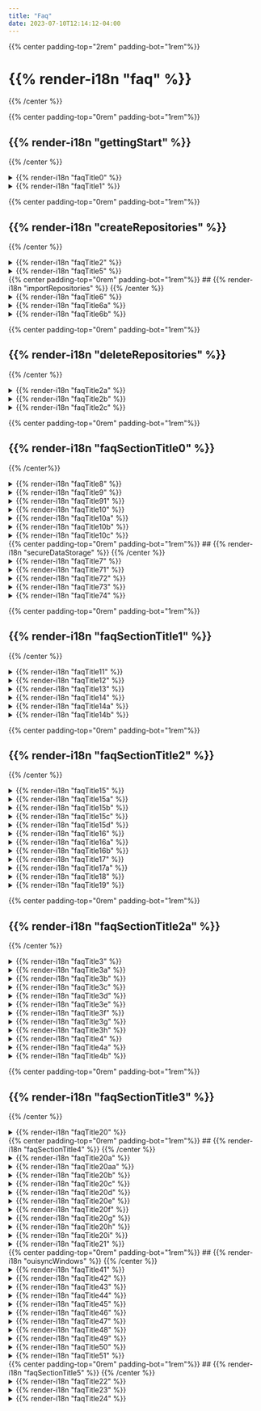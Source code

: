 ```yaml
---
title: "Faq"
date: 2023-07-10T12:14:12-04:00
---
```


<div class="faq-wrapper">
<div class="faq-center">

{{% center padding-top="2rem" padding-bot="1rem"%}}
# {{% render-i18n "faq" %}}
{{% /center %}}


<div class="faq-subsection">

{{% center padding-top="0rem" padding-bot="1rem"%}}
## {{% render-i18n "gettingStart" %}}
{{% /center %}}

<details>
<summary>
{{% render-i18n "faqTitle0" %}}
</summary>
{{% markdown %}}
{{% render-i18n "faqContent00" %}}
{{% /markdown %}}
</details> 

<details>
<summary>
{{% render-i18n "faqTitle1" %}}
</summary>
{{% markdown %}}

{{% render-i18n "faqContent10" %}}

{{< figure src="/img/080_my_repositories_shadow.png" alt="Ouisync home page listing your repositories">}}

{{% /markdown %}}
</details>

<div class="faq-subsection">

{{% center padding-top="0rem" padding-bot="1rem"%}}
## {{% render-i18n "createRepositories" %}}
{{% /center %}}

<details>
<summary>
{{% render-i18n "faqTitle2" %}}
</summary>
{{% markdown %}}
{{% render-i18n "faqContent20" %}}
{{< figure src="/img/080_plus_button.png" alt="Tap the Plus button" >}}
  
{{% render-i18n "faqContent21" %}}
{{< figure src="/img/080_create_repository_shadow.png" alt="Select 'Create repository'" >}}

{{% render-i18n "faqContent22" %}}
{{< figure src="/img/081_name_repo_shadow.png" alt="Give your repository a nice name." >}}

{{% render-i18n "faqContent23" %}}

{{% render-i18n "faqContent23a" %}}

{{% render-i18n "faqContent23b" %}}

{{% render-i18n "faqContent23c" %}}

{{% /markdown %}}
</details> 

<details>
<summary>
{{% render-i18n "faqTitle5" %}}
</summary>
{{% markdown %}}
{{% render-i18n "faqContent50" %}}
{{< figure src="/img/080_plus_button.png" alt="Tap the Plus button" >}}

{{% render-i18n "faqContent51" %}}
{{< figure src="/img/080_add_folder_files_shadow.png" alt="Add folders or files" >}}

{{% render-i18n "faqContent52" %}}
{{< figure src="/img/080_create_folder_shadow.png" alt="Create a new folder" >}}

{{% render-i18n "faqContent53" %}}
{{% /markdown %}}
</details> 
</div>


<div class="faq-subsection">
<div id="import">
{{% center padding-top="0rem" padding-bot="1rem"%}}
## {{% render-i18n "importRepositories" %}}
{{% /center %}}
</div>
<details>
<summary>
{{% render-i18n "faqTitle6" %}}
</summary>
{{% markdown %}}

{{% render-i18n "faqContent60" %}}
{{% render-i18n "faqContent61" %}}
{{< figure src="/img/080_import_repo_shadow.png" alt="Select to import a repository" >}}

{{% render-i18n "faqContent62" %}}
{{< figure src="/img/081_import_repo2_shadow.png" alt="Enter link or scan QR code" >}}

{{% render-i18n "faqContent63" %}}
{{< figure src="/img/import_link.png" alt="Shared repository link" >}}

{{% render-i18n "faqContent64" %}}
{{< figure src="/img/081_import_repo3_shadow.png" alt="Import repository screen" >}}
{{% render-i18n "faqContent65" %}}

{{% render-i18n "faqContent66" %}}

{{% /markdown %}}
</details>

<details>
<summary>
{{% render-i18n "faqTitle6a" %}}
</summary>
{{% markdown %}}

{{% render-i18n "faqContent6a1" %}}

{{% render-i18n "faqContent6a2" %}}

{{% render-i18n "faqContent6a3" %}}

{{% render-i18n "faqContent6a4" %}}

{{% render-i18n "faqContent6a5" %}}
{{< figure src="/img/082_speed_shadow.png" alt="Upload and download speed" >}}

{{% render-i18n "faqContent6a6" %}}
{{< figure src="/img/082_percentage_synced_shadow.png" alt="Percentage of data synced" >}}

{{% render-i18n "faqContent6a7" %}}


{{% /markdown %}}
</details>



<details>
<summary>
{{% render-i18n "faqTitle6b" %}}
</summary>
{{% markdown %}}

{{% render-i18n "faqContent6b1" %}}
{{< figure src="/img/082_sync_ongoing_shadow.png" alt="Syncing of your repository is ongoing" >}}

{{% render-i18n "faqContent6b2" %}}
{{< figure src="/img/081_sync_complete_shadow.png" alt="Syncing of your repository is complete" >}}



{{% /markdown %}}
</details>
</div>

<div class="faq-subsection">

{{% center padding-top="0rem" padding-bot="1rem"%}}
## {{% render-i18n "deleteRepositories" %}}
{{% /center %}}


<details>
<summary>
{{% render-i18n "faqTitle2a" %}}
</summary>
{{% markdown %}}
  
{{% render-i18n "faqContent2a1" %}}
{{< figure src="/img/delete_button.png" alt="Tap on Delete button." >}}
{{% /markdown %}}
</details>

<details>
<summary>
{{% render-i18n "faqTitle2b" %}}
</summary>
{{% markdown %}}


{{% render-i18n "faqContent2b1" %}}

{{% render-i18n "faqContent2b2" %}}

{{% render-i18n "faqContent2b3" %}}

{{% render-i18n "faqContent2b4" %}}
{{% /markdown %}}
</details>

<details>
<summary>
{{% render-i18n "faqTitle2c" %}}
</summary>
{{% markdown %}}

{{% render-i18n "faqContent2c1" %}}

{{% render-i18n "faqContent2c2" %}}

{{% render-i18n "faqContent2c3" %}}

#### {{% render-i18n "faqContent2c4" %}}

### {{% render-i18n "faqContent2c5" %}}
  
{{% render-i18n "faqContent2c6" %}}

{{% render-i18n "faqContent2c7" %}}

{{% render-i18n "faqContent2c8" %}}
{{% render-i18n "faqContent2c9" %}}

{{% render-i18n "faqContent2c10" %}}
{{% render-i18n "faqContent2C11" %}}




    
{{% /markdown %}}
</div>
  
</details>

<div class="faq-subsection">
<div id="sharing">

{{% center padding-top="0rem" padding-bot="1rem"%}}

## {{% render-i18n "faqSectionTitle0" %}}

{{% /center%}}

</div>

<details>
<summary>
<a name="sharing" style="text-decoration: none">
{{% render-i18n "faqTitle8" %}}
</a>
</summary>
{{% markdown %}}
{{% render-i18n "faqContent80" %}}
{{< figure src="/img/share.png" alt="Select to share a repository" >}}
  
{{% render-i18n "faqContent80a" %}}
{{< figure src="/img/080_share_repo_shadow.png" alt="Sharing options" >}}

{{% render-i18n "faqContent80b" %}}
{{% /markdown %}}
</details>

<details>
  <summary>
    <a name="blind" style="text-decoration:none">
  {{% render-i18n "faqTitle9" %}}
    </a>
</summary>
{{% markdown %}} 

{{% render-i18n "faqContent900" %}} 
{{% render-i18n "faqContent901" %}} 

### {{% render-i18n "faqContent90" %}}
 
{{% render-i18n "faqContent91" %}}
{{< figure src="/img/080_share_write_shadow.png" alt="Select Write permissions" >}}

{{% render-i18n "faqContent92" %}}
### {{% render-i18n "faqContent93" %}}

{{% render-i18n "faqContent94" %}}
{{< figure src="/img/080_share_read_shadow.png" alt="Select Read permissions" >}}
{{% render-i18n "faqContent95" %}}


### {{% render-i18n "faqContent96" %}}

{{< figure src="/img/080_share_blind_shadow.png" alt="Select Blind permissions" >}}

{{% render-i18n "faqContent97" %}}

{{% /markdown %}}  
</details>

<details>
  <summary>
  {{% render-i18n "faqTitle91" %}}
</summary>
{{% markdown %}} 

{{% render-i18n "faqContent910" %}}  
{{< figure src="/img/080_link_or_qr_shadow.png" alt="Share Repository with a link or QR code" >}}

{{% render-i18n "faqContent911" %}}
{{% render-i18n "faqContent911a" %}}
{{< figure src="/img/qr_code.png" alt="Repository QR code" >}}
  
{{% render-i18n "faqContent912" %}}

{{% render-i18n "faqContent913" %}}
{{< figure src="/img/080_link_or_qr_shadow.png" alt="Share Repository with a link or QR code" >}}

{{% render-i18n "faqContent914" %}}

{{% render-i18n "faqContent915" %}}

#### {{% render-i18n "faqContent915a" %}}

{{% render-i18n "faqContent916" %}}

{{% render-i18n "faqContent917" %}}

{{% /markdown %}}
</details>


<details>
<summary>
{{% render-i18n "faqTitle10" %}}
</summary>
{{% markdown %}}

{{% render-i18n "faqContent100" %}}

{{% render-i18n "faqContent101" %}}

{{% render-i18n "faqContent102" %}}

{{% render-i18n "faqContent103" %}}

{{% /markdown %}}
</details>
</div>

<details>
<summary>
{{% render-i18n "faqTitle10a" %}}
</summary>
{{% markdown %}}

{{% render-i18n "faqContent10a1" %}}

{{% render-i18n "faqContent10a2" %}}

{{% render-i18n "faqContent10a3" %}}

{{% render-i18n "faqContent10a4" %}}

{{% render-i18n "faqContent10a5" %}}

{{% /markdown %}}
</details>

<details>
<summary>
{{% render-i18n "faqTitle10b" %}}
</summary>
{{% markdown %}}

{{% render-i18n "faqContent10b1" %}}

{{% render-i18n "faqContent10b2" %}}

{{% render-i18n "faqContent10b3" %}}

{{% render-i18n "faqContent10b4" %}}

{{% render-i18n "faqContent10b5" %}}

{{% /markdown %}}
</details>
<details>
<summary>
{{% render-i18n "faqTitle10c" %}}
</summary>
{{% markdown %}}

{{% render-i18n "faqContent10c1" %}}

{{% render-i18n "faqContent10c2" %}}

{{% render-i18n "faqContent10c3" %}}

{{% render-i18n "faqContent10c4" %}}

{{% render-i18n "faqContent10c5" %}}

{{% render-i18n "faqContent10c6" %}}

{{% render-i18n "faqContent10c7" %}}

{{% /markdown %}}
</details>


</div>




<div class="faq-subsection">
<div id="secure-data-storage">
{{% center padding-top="0rem" padding-bot="1rem"%}}
## {{% render-i18n "secureDataStorage" %}}
{{% /center %}}
</div>
<details>
<summary>
{{% render-i18n "faqTitle7" %}}
</summary>
{{% markdown %}}

{{% render-i18n "faqContent70" %}}

{{% render-i18n "faqContent71" %}}

{{% render-i18n "faqContent72" %}}

{{% render-i18n "faqContent73" %}}

#### {{% render-i18n "faqContent77" %}}

{{% /markdown %}}
</details>

<details>
<summary>
{{% render-i18n "faqTitle71" %}}
</summary>
{{% markdown %}}

{{% render-i18n "faqContent711" %}}

{{% render-i18n "faqContent712" %}}

{{% render-i18n "faqContent713" %}}

{{% render-i18n "faqContent714" %}}

{{% /markdown %}}
</details>

<details>
<summary>
{{% render-i18n "faqTitle72" %}}
</summary>
{{% markdown %}}

{{% render-i18n "faqContent721" %}}

{{% render-i18n "faqContent722" %}}

{{% render-i18n "faqContent723" %}}

{{% /markdown %}}
</details>

<details>
<summary>
{{% render-i18n "faqTitle73" %}}
</summary>
{{% markdown %}}

{{% render-i18n "faqContent730" %}}

{{% render-i18n "faqContent731" %}}

{{% render-i18n "faqContent732" %}}

{{% render-i18n "faqContent733" %}}

{{% render-i18n "faqContent734" %}}

{{% render-i18n "faqContent735" %}}

{{% render-i18n "faqContent736" %}}

{{% render-i18n "faqContent737" %}}

{{% /markdown %}}
</details>

<details>
<summary>
{{% render-i18n "faqTitle74" %}}
</summary>
{{% markdown %}}

{{% render-i18n "faqContent741" %}}

{{% render-i18n "faqContent742" %}}

{{% render-i18n "faqContent743" %}}

{{% render-i18n "faqContent744" %}}

{{% render-i18n "faqContent745" %}}

{{% render-i18n "faqContent746" %}}

{{% render-i18n "faqContent747" %}}

{{% render-i18n "faqContent748" %}}

{{% render-i18n "faqContent749" %}}

{{% /markdown %}}
</details>

</div>

<div class="faq-subsection">

{{% center padding-top="0rem" padding-bot="1rem"%}}
## {{% render-i18n "faqSectionTitle1" %}}
{{% /center %}}




<details>
<summary>
{{% render-i18n "faqTitle11" %}}
</summary>
{{% markdown %}}

{{% render-i18n "faqContent110" %}}

#### {{% render-i18n "faqContent111" %}}

{{% render-i18n "faqContent112" %}}


{{< figure src="/img/080_concurrent_edit_shadow.png" alt="Synchronous edits file handling" >}}

{{% render-i18n "faqContent113" %}}

#### {{% render-i18n "faqContent114" %}}

{{% render-i18n "faqContent115" %}}
{{% render-i18n "faqContent116" %}}
{{< figure src="/img/free_test_data.png" alt="Asynchronous sync file handling" >}}

{{% /markdown %}}
</details>




<details>
<summary>
{{% render-i18n "faqTitle12" %}}
</summary>
{{% markdown %}}

{{% render-i18n "faqContent120" %}}

{{% render-i18n "faqContent121" %}}

{{% render-i18n "faqContent122" %}}
{{< figure src="/img/082_write_options_shadow.png" alt="File options in write repositories" >}}

{{% render-i18n "faqContent123" %}}
{{< figure src="/img/082_read_options_shadow.png" alt="File options in read repositories" >}}

{{% render-i18n "faqContent124" %}}


{{% /markdown %}}
</details>

<details>
<summary>
{{% render-i18n "faqTitle13" %}}
</summary>
{{% markdown %}}

{{% render-i18n "faqContent130" %}}

{{% /markdown %}}
</details>

<details>
<summary>
{{% render-i18n "faqTitle14" %}}
</summary>
{{% markdown %}}

{{% render-i18n "faqContent140" %}}

{{% /markdown %}}
</details>

<details>
<summary>
{{% render-i18n "faqTitle14a" %}}
</summary>
{{% markdown %}}

{{% render-i18n "faqContent14a1" %}}

{{% render-i18n "faqContent14a2" %}}
{{< figure src="/img/share.png" alt="Share button" >}}

{{% render-i18n "faqContent14a3" %}}

{{% render-i18n "faqContent14a4" %}}

{{% render-i18n "faqContent14a5" %}}

{{% render-i18n "faqContent14a6" %}}

{{% /markdown %}}
</details>

<details>
<summary>
{{% render-i18n "faqTitle14b" %}}
</summary>
{{% markdown %}}

{{% render-i18n "faqContent14b1" %}}
{{< figure src="/img/share.png" alt="Share button" >}}
{{% render-i18n "faqContent14b2" %}}
{{< figure src="/img/082_select_app_shadow.png" alt="Select app" >}}
{{% render-i18n "faqContent14b3" %}}
{{< figure src="/img/082_select_location_shadow.png" alt="Select location" >}}

{{% /markdown %}}
</details>
</div>

<div class="faq-subsection">

{{% center padding-top="0rem" padding-bot="1rem"%}}

## {{% render-i18n "faqSectionTitle2" %}}

{{% /center %}}

<details>
<summary>
<a name="privacy-and-security" style="text-decoration: none">
{{% render-i18n "faqTitle15" %}}
</a>   
</summary>
{{% markdown %}}

{{% render-i18n "faqContent150" %}}

{{% render-i18n "faqContent151" %}}

{{% render-i18n "faqContent151a" %}}

{{% render-i18n "faqContent151b" %}}

{{% /markdown %}}
</details>

<details>
<summary>
{{% render-i18n "faqTitle15a" %}}
</summary>
{{% markdown %}}

{{% render-i18n "faqContent15a1" %}}

{{< figure src="/img/080_use_cache_server_shadow.png" alt="Use Cache Server toggle" >}}

{{% render-i18n "faqContent15a2" %}}

{{% render-i18n "faqContent15a3" %}}
{{< figure src="/img/080_repository_settings_shadow.png" alt="Repository Settings window" >}}


{{% /markdown %}}
</details>

<details>
<summary>
{{% render-i18n "faqTitle15b" %}}
</summary>
{{% markdown %}}

{{% render-i18n "faqContent15b1" %}}
{{< figure src="/img/080_use_cache_server_shadow.png" alt="Use Cache Server" >}}

{{% render-i18n "faqContent15b2" %}}


{{% /markdown %}}
</details>

<details>
<summary>
{{% render-i18n "faqTitle15c" %}}
</summary>
{{% markdown %}}

{{% render-i18n "faqContent15c1" %}}
{{< figure src="/img/080_dont_use_cache_server_shadow.png" alt="Do not Use Cache Server" >}}

{{% render-i18n "faqContent15c2" %}}

{{% /markdown %}}
</details>

<details>
<summary>
{{% render-i18n "faqTitle15d" %}}
</summary>
{{% markdown %}}

{{% render-i18n "faqContent15d1" %}}

{{% /markdown %}}
</details>
<details>
<summary>
{{% render-i18n "faqTitle16" %}}
</summary>
{{% markdown %}}

{{% render-i18n "faqContent160" %}}

{{% /markdown %}}
</details>

<details>
<summary>
{{% render-i18n "faqTitle16a" %}}
</summary>
{{% markdown %}}

{{% render-i18n "faqContent16a1" %}}

{{% /markdown %}}
</details>

<details>
<summary>
{{% render-i18n "faqTitle16b" %}}
</summary>
{{% markdown %}}

{{% render-i18n "faqContent16b1" %}}

{{% /markdown %}}
</details>

<details>
<summary>
{{% render-i18n "faqTitle17" %}}
</summary>
{{% markdown %}}

{{% render-i18n "faqContent170" %}}

{{% /markdown %}}
</details>
<details>
<summary>
{{% render-i18n "faqTitle17a" %}}
</summary>
{{% markdown %}}

{{% render-i18n "faqContent17a1" %}}

{{% /markdown %}}
</details>

<details>
<summary>
{{% render-i18n "faqTitle18" %}}
</summary>
{{% markdown %}}

{{% render-i18n "faqContent180" %}}

{{% /markdown %}}
</details>

<details>
<summary>
{{% render-i18n "faqTitle19" %}}
</summary>
{{% markdown %}}

{{% render-i18n "faqContent190" %}}
{{< figure src="/img/080_lock_button_shadow.png" alt="Do not Use Cache Server" >}}

{{% render-i18n "faqContent191" %}}

{{% render-i18n "faqContent192" %}}

{{% render-i18n "faqContent193" %}}

{{% render-i18n "faqContent194" %}}

{{% render-i18n "faqContent195" %}}

{{% /markdown %}}
</details>
</div>

<div class="faq-subsection">
<div id="passwords-and-biometrics">

{{% center padding-top="0rem" padding-bot="1rem"%}}
## {{% render-i18n "faqSectionTitle2a" %}}
{{% /center %}}

<details>
<summary>
{{% render-i18n "faqTitle3" %}}
</summary>
{{% markdown %}}

{{% render-i18n "faqContent30" %}}

{{% render-i18n "faqContent30a" %}}

{{% render-i18n "faqContent30b" %}}

{{% /markdown %}}
</details>

<details>
<summary>
{{% render-i18n "faqTitle3a" %}}
</summary>
{{% markdown %}}

{{% render-i18n "faqContent3a1" %}}
{{< figure src="/img/080_use_local_pwd_shadow.png" alt="Use local password" >}}

{{% render-i18n "faqContent3a2" %}}

{{% /markdown %}}
</details>

<details>
<summary>
{{% render-i18n "faqTitle3b" %}}
</summary>
{{% markdown %}}

{{% render-i18n "faqContent3b1" %}}

{{% render-i18n "faqContent3b2" %}}
{{< figure src="/img/080_remember_pwd_shadow.png" alt="Remember password option" >}}

{{% render-i18n "faqContent3b3" %}}


{{% /markdown %}}
</details>


<details>
<summary>
{{% render-i18n "faqTitle3c" %}}
</summary>
{{% markdown %}}

{{% render-i18n "faqContent3c1" %}}

{{% render-i18n "faqContent3c2" %}}

{{% /markdown %}}
</details>

<details>
<summary>
{{% render-i18n "faqTitle3d" %}}
</summary>
{{% markdown %}}

{{% render-i18n "faqContent3d1" %}}

{{% render-i18n "faqContent3d2" %}}

{{% /markdown %}}
</details>

<details>
<summary>
{{% render-i18n "faqTitle3e" %}}
</summary>
{{% markdown %}}

{{% render-i18n "faqContent3e1" %}}

{{% /markdown %}}
</details>

<details>
<summary>
{{% render-i18n "faqTitle3f" %}}
</summary>
{{% markdown %}}

{{% render-i18n "faqContent3f1" %}}

{{% render-i18n "faqContent3f2" %}}

{{% /markdown %}}
</details>

<details>
<summary>
{{% render-i18n "faqTitle3g" %}}
</summary>
{{% markdown %}}

{{% render-i18n "faqContent3g1" %}}

{{% render-i18n "faqContent3g2" %}}

{{% /markdown %}}
</details>

<details>
<summary>
{{% render-i18n "faqTitle3h" %}}
</summary>
{{% markdown %}}

{{% render-i18n "faqContent3h1" %}}

{{< figure src="/img/080_dont_use_local_pwd_shadow.png" alt="Don't use local password" >}}

{{% /markdown %}}
</details>


<details>
<summary>
{{% render-i18n "faqTitle4" %}}
</summary>
{{% markdown %}}
{{% render-i18n "faqContent40" %}}
{{% /markdown %}}
</details>
<details>
<summary>
{{% render-i18n "faqTitle4a" %}}
</summary>
{{% markdown %}}

{{% render-i18n "faqContent4a1" %}}

{{% render-i18n "faqContent4a2" %}}
{{< figure src="/img/080_secure_using_biometrics_shadow.png" alt="Secure using biometrics" >}}

{{% render-i18n "faqContent4a3" %}}

{{% render-i18n "faqContent4a4" %}}


{{% /markdown %}}
</details>

<details>
<summary>
{{% render-i18n "faqTitle4b" %}}
</summary>
{{% markdown %}}

{{% render-i18n "faqContent4b1" %}}

{{% render-i18n "faqContent4b2" %}}

{{% render-i18n "faqContent4b3" %}}


{{% /markdown %}}
</details>

</div>

<div class="faq-subsection">

{{% center padding-top="0rem" padding-bot="1rem"%}}
## {{% render-i18n "faqSectionTitle3" %}}</h1>
{{% /center %}}

<details>
<summary>
{{% render-i18n "faqTitle20" %}}
</summary>
{{% markdown %}}
  
### {{% render-i18n "faqContent200" %}}
{{% render-i18n "faqContent201" %}}

{{% render-i18n "faqContent202" %}}

### {{% render-i18n "faqContent203" %}}

{{% render-i18n "faqContent204" %}}

### {{% render-i18n "faqContent205" %}}

{{% render-i18n "faqContent206" %}}

{{% /markdown %}}
</details>
</div>

<div class="faq-subsection">
<div id="peers-and-networking">
{{% center padding-top="0rem" padding-bot="1rem"%}}
## {{% render-i18n "faqSectionTitle4" %}}</h1>
{{% /center %}}
</div>
<details>
<summary>
{{% render-i18n "faqTitle20a" %}}
</summary>
{{% markdown %}}
  
{{% render-i18n "faqContent20a1" %}}

{{% render-i18n "faqContent20a2" %}}

{{% render-i18n "faqContent20a3" %}}

{{% render-i18n "faqContent20a4" %}}

{{% /markdown %}}
</details>

<details>
<summary>
{{% render-i18n "faqTitle20aa" %}}
</summary>
{{% markdown %}}
  
{{% render-i18n "faqContent20aa1" %}}
{{< figure src="/img/082_peers_section_shadow.png" alt="App settings Peers section" >}}

{{% render-i18n "faqContent20aa2" %}}

{{% render-i18n "faqContent20aa3" %}}

{{% render-i18n "faqContent20aa4" %}}
{{% render-i18n "faqContent20aa5" %}}
{{% render-i18n "faqContent20aa6" %}}

{{% render-i18n "faqContent20aa7" %}}
{{< figure src="/img/082_peers_screen_shadow.png" alt="Peers screen" >}}

{{% render-i18n "faqContent20aa8" %}}

{{% /markdown %}}
</details>

<details>
<summary>
{{% render-i18n "faqTitle20b" %}}
</summary>
{{% markdown %}}

{{< figure src="/img/082_dht_pex_shadow.png" alt="BittorrentDHT and Peer exchange" >}}  
{{% render-i18n "faqContent20b1" %}}
{{< figure src="/img/082_local_disc_upnp_shadow.png" alt="BittorrentDHT and Peer exchange" >}}  

{{% render-i18n "faqContent20b2" %}}

{{% render-i18n "faqContent20b3" %}}

{{% render-i18n "faqContent20b4" %}}
{{% /markdown %}}
</details>


<details>
<summary>
{{% render-i18n "faqTitle20c" %}}
</summary>
{{% markdown %}}

{{% render-i18n "faqContent20c1" %}}

{{% render-i18n "faqContent20c2" %}}

{{% render-i18n "faqContent20c3" %}}

{{% /markdown %}}
</details>

<details>
<summary>
{{% render-i18n "faqTitle20d" %}}
</summary>
{{% markdown %}}

{{% render-i18n "faqContent20d01" %}}

{{% render-i18n "faqContent20d02" %}}

{{% render-i18n "faqContent20d03" %}}
{{< figure src="/img/082_peer_shadow.png" alt="Peer button" >}}  

{{% render-i18n "faqContent20d04" %}}
{{< figure src="/img/082_user_provided_peers_shadow.png" alt="User provided peers screen" >}} 

{{% render-i18n "faqContent20d05" %}}
{{% render-i18n "faqContent20d06" %}}
{{< figure src="/img/082_add_peer_shadow.png" alt="Add peer dialog" >}} 

{{% render-i18n "faqContent20d07" %}}

{{% render-i18n "faqContent20d08" %}}

{{% render-i18n "faqContent20d09" %}}

{{% render-i18n "faqContent20d10" %}}
{{% render-i18n "faqContent20d11" %}}
{{% render-i18n "faqContent20d12" %}}

{{% /markdown %}}
</details>

<details>
<summary>
{{% render-i18n "faqTitle20e" %}}
</summary>
{{% markdown %}}
{{% render-i18n "faqContent20e1" %}}

{{% render-i18n "faqContent20e2" %}}

{{% /markdown %}}
</details>


<details>
<summary>
  <a name="IP" style="text-decoration:none">
{{% render-i18n "faqTitle20f" %}}
    </a>
</summary>
{{% markdown %}}
{{% render-i18n "faqContent20f1" %}}

{{% render-i18n "faqContent20f2" %}}
{{< figure src="/img/082_add_peer_shadow.png" alt="Add peer dialog" >}} 

{{% /markdown %}}
</details>


<details>
<summary>
{{% render-i18n "faqTitle20g" %}}
</summary>
{{% markdown %}}
  
{{% render-i18n "faqContent20g1" %}}

{{% render-i18n "faqContent20g2" %}}

{{% render-i18n "faqContent20g3" %}}

{{% /markdown %}}
</details>
<details>
<summary>
{{% render-i18n "faqTitle20h" %}}
</summary>
{{% markdown %}}
  
{{% render-i18n "faqContent20h1" %}}

{{% /markdown %}}
</details>

<details>
<summary>
{{% render-i18n "faqTitle20i" %}}
</summary>
{{% markdown %}}
  
{{% render-i18n "faqContent20i1" %}}

{{% render-i18n "faqContent20i2" %}}

{{% /markdown %}}
</details>

<details>
<summary>
{{% render-i18n "faqTitle21" %}}
</summary>
{{% markdown %}}
{{% render-i18n "faqContent210" %}}

{{% render-i18n "faqContent211" %}}

{{% render-i18n "faqContent212" %}}
{{% /markdown %}}
</details>
</div>


<div class="faq-subsection">
<div id="windows">
{{% center padding-top="0rem" padding-bot="1rem"%}}
## {{% render-i18n "ouisyncWindows" %}}
{{% /center %}}
</div>

<details>
<summary>
{{% render-i18n "faqTitle41" %}}
</summary>
{{% markdown %}}
{{% render-i18n "faqContent411" %}}
{{< figure src="/img/080_app_in_store_shadow.png" alt="App in MS store" >}}

{{% render-i18n "faqContent412" %}}
{{< figure src="/img/080_ouisync_installer_shadow.png" alt="Ouisync installer" >}}

{{% render-i18n "faqContent413" %}}
{{< figure src="/img/080_installation_steps_shadow.png" alt="Ouisync installation steps" >}}  

{{% render-i18n "faqContent414" %}}

{{% render-i18n "faqContent415" %}}

{{% render-i18n "faqContent416" %}}
{{< figure src="/img/080_dokan_missing_shadow.png" alt="Dokan is missing" >}}  

{{% render-i18n "faqContent417" %}}


{{% /markdown %}}
</details> 


<details>
<summary>
{{% render-i18n "faqTitle42" %}}
</summary>
{{% markdown %}}
{{% render-i18n "faqContent421" %}}
{{< figure src="/img/080_no_O_drive_shadow.png" alt="O drive doesn't exist yet" >}}

{{% render-i18n "faqContent422" %}}
{{< figure src="/img/080_O_drive_shadow.png" alt="O drive has been mounted" >}}

{{% render-i18n "faqContent423" %}}

{{% render-i18n "faqContent424" %}}
{{< figure src="/img/080_repo_on_O_drive_shadow.png" alt="Repository on O drive" >}}

{{% render-i18n "faqContent425" %}}

{{% render-i18n "faqContent427" %}}


{{% /markdown %}}
</details>
<details>
<summary>
{{% render-i18n "faqTitle43" %}}
</summary>
{{% markdown %}}
{{% render-i18n "faqContent431" %}}

{{% render-i18n "faqContent432" %}}
{{< figure src="/img/080_repository_not_mounted_shadow.png" alt="Repository is not mounted message" >}}

{{% render-i18n "faqContent433" %}}

{{% /markdown %}}
</details> 

<details>
<summary>
{{% render-i18n "faqTitle44" %}}
</summary>
{{% markdown %}}
{{% render-i18n "faqContent4401" %}}

{{% render-i18n "faqContent4402" %}}
{{< figure src="/img/080_dokan_out_of_date_shadow.png" alt="Currently installed Dokan version is out of date" >}}

{{% render-i18n "faqContent4403" %}}

{{% render-i18n "faqContent4404" %}}

{{% render-i18n "faqContent4405" %}}
{{< figure src="/img/080_systems_tray_shadow.png" alt="Ouisync in system tray" >}}

{{% render-i18n "faqContent4406" %}}
{{< figure src="/img/080_exit_ouisync_shadow.png" alt="Exit ouisync" >}}

{{% render-i18n "faqContent4407" %}}

{{% render-i18n "faqContent4408" %}}
{{< figure src="/img/080_uninstall_dokan_1_shadow.png" alt="Dokan in control panel" >}}

{{% render-i18n "faqContent4409" %}}
{{< figure src="/img/080_uninstall_dokan_shadow.png" alt="Uninstall Dokan" >}}

{{% render-i18n "faqContent4410" %}}

{{% render-i18n "faqContent4411" %}}



{{% /markdown %}}
</details> 

<details>
<summary>
{{% render-i18n "faqTitle45" %}}
</summary>
{{% markdown %}}
{{% render-i18n "faqContent451" %}}
{{< figure src="/img/080_launch_at_startup_shadow.png" alt="Launch Ouisync at startup" >}}
  
{{% render-i18n "faqContent452" %}}

{{% render-i18n "faqContent453" %}}

{{% /markdown %}}
</details> 

<details>
<summary>
{{% render-i18n "faqTitle46" %}}
</summary>
{{% markdown %}}
{{% render-i18n "faqContent461" %}}
{{< figure src="/img/080_dokan_missing_shadow.png" alt="Dokan is missing" >}}
  
{{% render-i18n "faqContent462" %}}
{{< figure src="/img/080_dokan_installer_shadow.png" alt="Dokan is being installed" >}}
{{< figure src="/img/080_dokan_installer_1_shadow.png" alt="Dokan is being installed" >}}
{{< figure src="/img/080_dokan_installer_2_shadow.png" alt="Dokan is being installed" >}}
{{< figure src="/img/080_dokan_installed_shadow.png" alt="Dokan installation has finished" >}}

{{% render-i18n "faqContent463" %}}

{{% /markdown %}}
</details> 

<details>
<summary>
{{% render-i18n "faqTitle47" %}}
</summary>
{{% markdown %}}
{{% render-i18n "faqContent471" %}}

{{% /markdown %}}
</details> 

<details>
<summary>
{{% render-i18n "faqTitle48" %}}
</summary>
{{% markdown %}}
{{% render-i18n "faqContent481" %}}

{{% render-i18n "faqContent482" %}}
{{< figure src="/img/080_O_drive_shadow.png" alt="Dokan is being installed" >}}

{{% render-i18n "faqContent483" %}}
{{< figure src="/img/080_repo_on_O_drive_shadow.png" alt="Dokan is being installed" >}}

{{% /markdown %}}
</details> 

<details>
<summary>
{{% render-i18n "faqTitle49" %}}
</summary>
{{% markdown %}}
{{% render-i18n "faqContent491" %}}

{{% render-i18n "faqContent492" %}}

{{% /markdown %}}
</details> 

<details>
<summary>
{{% render-i18n "faqTitle50" %}}
</summary>
{{% markdown %}}
{{% render-i18n "faqContent501" %}}

{{% /markdown %}}
</details> 

<details>
<summary>
{{% render-i18n "faqTitle51" %}}
</summary>
{{% markdown %}}
{{% render-i18n "faqContent511" %}}

{{% /markdown %}}
</details> 

<div class="faq-subsection">
<div id="troubleshooting">
{{% center padding-top="0rem" padding-bot="1rem"%}}
## {{% render-i18n "faqSectionTitle5" %}}</h1>
{{% /center %}}
</div>
<details>
<summary>
{{% render-i18n "faqTitle22" %}}
</summary>
{{% markdown %}}
{{% render-i18n "faqContent2201" %}}
{{< figure src="/img/082_red_dot_shadow.png" alt="Red dot warning" >}}

{{% render-i18n "faqContent2202" %}}

### {{% render-i18n "faqContent2203" %}}

{{% render-i18n "faqContent2204" %}}

{{% render-i18n "faqContent2205" %}}

### {{% render-i18n "faqContent2206" %}}

{{% render-i18n "faqContent2207" %}}

{{% render-i18n "faqContent2208" %}}

{{% render-i18n "faqContent2209" %}}

{{% render-i18n "faqContent2210" %}}
{{< figure src="/img/082_new_version_available_shadow.png" alt="New version available warning" >}}




{{% /markdown %}}
</details> 

<details>
<summary>
{{% render-i18n "faqTitle23" %}}
</summary>
{{% markdown %}}
{{% render-i18n "faqContent2301" %}}
{{< figure src="/img/082_orange_dot_shadow.png" alt="Orange dot warning" >}}

{{% render-i18n "faqContent2302" %}}

{{% /markdown %}}
</details> 

<details>
<summary>
{{% render-i18n "faqTitle24" %}}
</summary>
{{% markdown %}}
{{% render-i18n "faqContent2401" %}}
{{< figure src="/img/082_linux_repos_shadow.png" alt="Repositories in linux file system" >}}

{{% render-i18n "faqContent2402" %}}

{{% render-i18n "faqContent2403" %}}

{{% render-i18n "faqContent2404" %}}

{{% render-i18n "faqContent2405" %}}

{{% render-i18n "faqContent2406" %}}
{{< figure src="/img/082_linux_warning_shadow.png" alt="Repositories in linux - warning" >}}

{{% render-i18n "faqContent2407" %}}

{{% render-i18n "faqContent2408" %}}
{{< figure src="/img/082_linux_exit_shadow.png" alt="Exit Ouisync app" >}}

{{% render-i18n "faqContent2409" %}}

{{% render-i18n "faqContent2410" %}}

{{% render-i18n "faqContent2411" %}}
{{< figure src="/img/082_linux_repos_mounted_shadow.png" alt="Correctly mounted repositories in Linux" >}}


{{% /markdown %}}
</details> 




</div>
</div>
</div>
</div>
